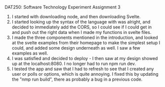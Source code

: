 DAT250: Software Technology Experiment Assignment 3

1. I started with downloading node, and then downloading Svelte.
2. I started looking up the syntax of the language with was alright, and decided to immediately add the
   CORS, so I could see if I could get in and push out the right data when I made my functions in svelte files.
3. I made the three components mentioned in the introduction, and looked at the svelte examples from their homepage
   to make the simplest setup I could, and added some design underneath as well. I saw a few examples as well.
4. I was satisfied and decided to deploy - I then saw at my design showed up at the localhost:8080. I no longer had
   to run npm run dev.
5. I tested the app and saw that I had to refresh to see that I created any user or polls or options, which is quite annoying.
   I fixed this by updating the "nmp run build", there as probably a bug in a previous code. 

